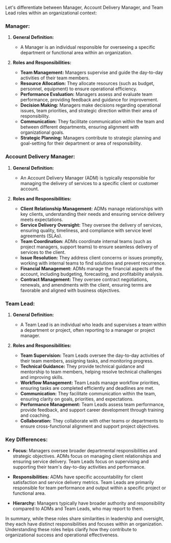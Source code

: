 Let's differentiate between Manager, Account Delivery Manager, and Team Lead roles within an organizational context:

### Manager:

1. **General Definition:**
   - A Manager is an individual responsible for overseeing a specific department or functional area within an organization.

2. **Roles and Responsibilities:**
   - **Team Management:** Managers supervise and guide the day-to-day activities of their team members.
   - **Resource Allocation:** They allocate resources (such as budget, personnel, equipment) to ensure operational efficiency.
   - **Performance Evaluation:** Managers assess and evaluate team performance, providing feedback and guidance for improvement.
   - **Decision Making:** Managers make decisions regarding operational issues, team priorities, and strategic direction within their area of responsibility.
   - **Communication:** They facilitate communication within the team and between different departments, ensuring alignment with organizational goals.
   - **Strategic Planning:** Managers contribute to strategic planning and goal-setting for their department or area of responsibility.

### Account Delivery Manager:

1. **General Definition:**
   - An Account Delivery Manager (ADM) is typically responsible for managing the delivery of services to a specific client or customer account.

2. **Roles and Responsibilities:**
   - **Client Relationship Management:** ADMs manage relationships with key clients, understanding their needs and ensuring service delivery meets expectations.
   - **Service Delivery Oversight:** They oversee the delivery of services, ensuring quality, timeliness, and compliance with service level agreements (SLAs).
   - **Team Coordination:** ADMs coordinate internal teams (such as project managers, support teams) to ensure seamless delivery of services to the client.
   - **Issue Resolution:** They address client concerns or issues promptly, working with internal teams to find solutions and prevent recurrence.
   - **Financial Management:** ADMs manage the financial aspects of the account, including budgeting, forecasting, and profitability analysis.
   - **Contract Management:** They oversee contract negotiations, renewals, and amendments with the client, ensuring terms are favorable and aligned with business objectives.

### Team Lead:

1. **General Definition:**
   - A Team Lead is an individual who leads and supervises a team within a department or project, often reporting to a manager or project manager.

2. **Roles and Responsibilities:**
   - **Team Supervision:** Team Leads oversee the day-to-day activities of their team members, assigning tasks, and monitoring progress.
   - **Technical Guidance:** They provide technical guidance and mentorship to team members, helping resolve technical challenges and improving skills.
   - **Workflow Management:** Team Leads manage workflow priorities, ensuring tasks are completed efficiently and deadlines are met.
   - **Communication:** They facilitate communication within the team, ensuring clarity on goals, priorities, and expectations.
   - **Performance Management:** Team Leads assess team performance, provide feedback, and support career development through training and coaching.
   - **Collaboration:** They collaborate with other teams or departments to ensure cross-functional alignment and support project objectives.

### Key Differences:

- **Focus:** Managers oversee broader departmental responsibilities and strategic objectives. ADMs focus on managing client relationships and ensuring service delivery. Team Leads focus on supervising and supporting their team's day-to-day activities and performance.
  
- **Responsibilities:** ADMs have specific accountability for client satisfaction and service delivery metrics. Team Leads are primarily responsible for team performance and output within a specific project or functional area.

- **Hierarchy:** Managers typically have broader authority and responsibility compared to ADMs and Team Leads, who may report to them.

In summary, while these roles share similarities in leadership and oversight, they each have distinct responsibilities and focuses within an organization. Understanding these roles helps clarify how they contribute to organizational success and operational effectiveness.
